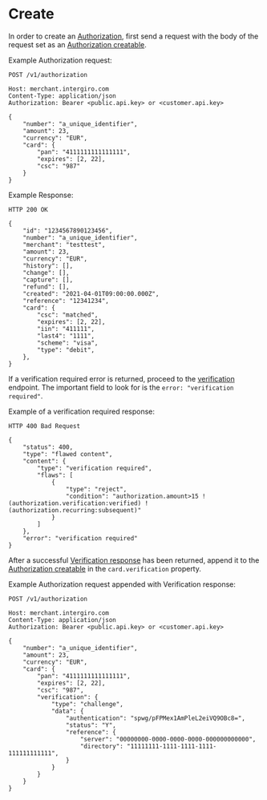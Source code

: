 # Create

In order to create an [Authorization](./reference.html#authorization), first send a request with the body of the request set as an [Authorization creatable](./reference.html#authorization).

Example Authorization request:
``` {1} JSON
POST /v1/authorization

Host: merchant.intergiro.com
Content-Type: application/json
Authorization: Bearer <public.api.key> or <customer.api.key>

{
	"number": "a_unique_identifier",
	"amount": 23,
	"currency": "EUR",
	"card": {
		"pan": "4111111111111111",
		"expires": [2, 22],
		"csc": "987"
	}
}
```

Example Response:

``` {1} JSON
HTTP 200 OK

{
	"id": "1234567890123456",
	"number": "a_unique_identifier",
	"merchant": "testtest",
	"amount": 23,
	"currency": "EUR",
	"history": [],
	"change": [],
	"capture": [],
	"refund": [],
	"created": "2021-04-01T09:00:00.000Z",
	"reference": "12341234",
	"card": {
		"csc": "matched",
		"expires": [2, 22],
		"iin": "411111",
		"last4": "1111",
		"scheme": "visa",
		"type": "debit",
	},
}
```

If a verification required error is returned, proceed to the [verification](../verification/create.html#create) endpoint. The important field to look for is the `error: "verification required"`. 

Example of a verification required response:
```{1,15} JSON
HTTP 400 Bad Request

{
	"status": 400,
	"type": "flawed content",
	"content": {
		"type": "verification required",
		"flaws": [
			{
				"type": "reject",
				"condition": "authorization.amount>15 !(authorization.verification:verified) !(authorization.recurring:subsequent)"
			}
		]
	},
	"error": "verification required"
}
```

After a successful [Verification response](../verification/create.html#create) has been returned, append it to the [Authorization creatable](./reference.html#authorization) in the `card.verification` property.

Example Authorization request appended with Verification response:
``` {1} JSON
POST /v1/authorization

Host: merchant.intergiro.com
Content-Type: application/json
Authorization: Bearer <public.api.key> or <customer.api.key>

{
	"number": "a_unique_identifier",
	"amount": 23,
	"currency": "EUR",
	"card": {
		"pan": "4111111111111111",
		"expires": [2, 22],
		"csc": "987",
		"verification": {
			"type": "challenge",
			"data": {
				"authentication": "spwg/pFPMex1AmPleL2eiVQ9OBc8=",
				"status": "Y",
				"reference": {
					"server": "00000000-0000-0000-0000-000000000000",
					"directory": "11111111-1111-1111-1111-111111111111",
				}
			}
		}
	}
}
```
